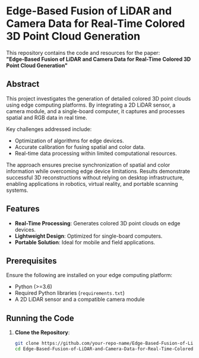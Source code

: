 # Edge-Based Fusion of LiDAR and Camera Data for Real-Time Colored 3D Point Cloud Generation  

This repository contains the code and resources for the paper:  
**"Edge-Based Fusion of LiDAR and Camera Data for Real-Time Colored 3D Point Cloud Generation"**  

## Abstract  
This project investigates the generation of detailed colored 3D point clouds using edge computing platforms. By integrating a 2D LiDAR sensor, a camera module, and a single-board computer, it captures and processes spatial and RGB data in real time.  

Key challenges addressed include:  
- Optimization of algorithms for edge devices.  
- Accurate calibration for fusing spatial and color data.  
- Real-time data processing within limited computational resources.  

The approach ensures precise synchronization of spatial and color information while overcoming edge device limitations. Results demonstrate successful 3D reconstructions without relying on desktop infrastructure, enabling applications in robotics, virtual reality, and portable scanning systems.  

## Features  
- **Real-Time Processing**: Generates colored 3D point clouds on edge devices.  
- **Lightweight Design**: Optimized for single-board computers.  
- **Portable Solution**: Ideal for mobile and field applications.  

## Prerequisites  
Ensure the following are installed on your edge computing platform:  
- Python (>=3.6)  
- Required Python libraries (`requirements.txt`)  
- A 2D LiDAR sensor and a compatible camera module  

## Running the Code  

1. **Clone the Repository**:  
   ```bash
   git clone https://github.com/your-repo-name/Edge-Based-Fusion-of-LiDAR-and-Camera-Data-for-Real-Time-Colored-3D-Point-Cloud-Generation.git  
   cd Edge-Based-Fusion-of-LiDAR-and-Camera-Data-for-Real-Time-Colored-3D-Point-Cloud-Generation  
